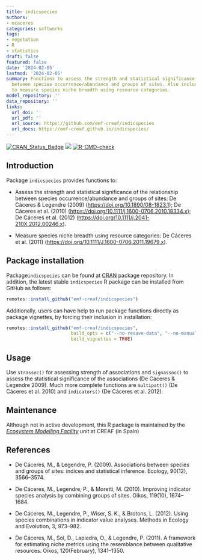 ```yaml
---
title: indicspecies
authors:
- mcaceres
categories: softworks
tags:
- vegetation
- R
- statistics
draft: false
featured: false
date: '2024-02-05'
lastmod: '2024-02-05'
summary: Functions to assess the strength and statistical significance of the relationship
  between species occurrence/abundance and groups of sites. Also includes functions
  to measure species niche breadth using resource categories.
model_repository: ''
data_repository: ''
links:
  url_doi: ''
  url_pdf: ''
  url_source: https://github.com/emf-creaf/indicspecies
  url_docs: https://emf-creaf.github.io/indicspecies/
---
```

<!-- badges: start -->

[![CRAN_Status_Badge](http://www.r-pkg.org/badges/version/indicspecies)](https://cran.r-project.org/package=indicspecies)
[![](https://cranlogs.r-pkg.org/badges/indicspecies)](https://cran.rstudio.com/web/packages/indicspecies/index.html)
[![R-CMD-check](https://github.com/emf-creaf/indicspecies/actions/workflows/R-CMD-check.yaml/badge.svg)](https://github.com/emf-creaf/indicspecies/actions/workflows/R-CMD-check.yaml)
<!-- badges: end -->

## Introduction

Package `indicspecies` provides functions to:

- Assess the strength and statistical significance of the relationship
  between species occurrence/abundance and groups of sites: De Cáceres &
  Legendre (2009) (<https://doi.org/10.1890/08-1823.1>); De Cáceres et
  al. (2010) (<https://doi.org/10.1111/j.1600-0706.2010.18334.x>); De
  Cáceres et al. (2012)
  (<https://doi.org/10.1111/j.2041-210X.2012.00246.x>).

- Measure species niche breadth using resource categories: De Cáceres et
  al. (2011) (<https://doi.org/10.1111/J.1600-0706.2011.19679.x>).

## Package installation

Package`indicspecies` can be found at
[CRAN](https://cran.r-project.org/) package repository. In addition, the
latest stable `indicspecies` R package can be installed from GitHub as
follows:

``` r
remotes::install_github("emf-creaf/indicspecies")
```

Additionally, users can have help to run package functions directly as
package vignettes, by forcing their inclusion in installation:

``` r
remotes::install_github("emf-creaf/indicspecies", 
                        build_opts = c("--no-resave-data", "--no-manual"),
                        build_vignettes = TRUE)
```

## Usage

Use `strassoc()` for assessing strength of associations and
`signassoc()` to assess the statistical significance of the associations
(De Cáceres & Legendre 2009). Much more complete functions are
`multipatt()` (De Cáceres et al. 2010) and `indicators()` (De Cáceres et
al. 2012).

## Maintenance

Although not in active development, this R package is maintained by the
[*Ecosystem Modelling Facility*](https://emf.creaf.cat) unit at CREAF
(in Spain)

## References

- De Cáceres, M., & Legendre, P. (2009). Associations between species
  and groups of sites: indices and statistical inference. Ecology,
  90(12), 3566–3574.

- De Cáceres, M., Legendre, P., & Moretti, M. (2010). Improving
  indicator species analysis by combining groups of sites. Oikos,
  119(10), 1674–1684.

- De Cáceres, M., Legendre, P., Wiser, S. K., & Brotons, L. (2012).
  Using species combinations in indicator value analyses. Methods in
  Ecology and Evolution, 3, 973–982.

- De Cáceres, M., Sol, D., Lapiedra, O., & Legendre, P. (2011). A
  framework for estimating niche metrics using the resemblance between
  qualitative resources. Oikos, 120(February), 1341–1350.
